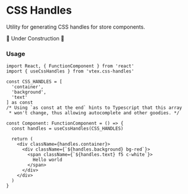 # CSS Handles

Utility for generating CSS handles for store components.

🚧 Under Construction 🚧

### Usage

```tsx
import React, { FunctionComponent } from 'react'
import { useCssHandles } from 'vtex.css-handles'

const CSS_HANDLES = [
  'container',
  'background',
  'text'
] as const
/* Using `as const at the end` hints to Typescript that this array
 * won't change, thus allowing autocomplete and other goodies. */

const Component: FunctionComponent = () => {
  const handles = useCssHandles(CSS_HANDLES)

  return (
    <div className={handles.container}>
      <div className={`${handles.background} bg-red`}>
        <span className={`${handles.text} f5 c-white`}>
          Hello world
        </span>
      </div>
    </div>
  )
}

```
